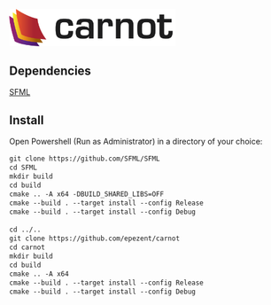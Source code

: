 <img src="https://github.com/epezent/carnot/blob/master/misc/carnot_banner.png" width="300">

## Dependencies

[SFML](https://github.com/SFML/SFML)

## Install

Open Powershell (Run as Administrator) in a directory of your choice:

```shell
git clone https://github.com/SFML/SFML
cd SFML
mkdir build
cd build
cmake .. -A x64 -DBUILD_SHARED_LIBS=OFF
cmake --build . --target install --config Release
cmake --build . --target install --config Debug

cd ../..
git clone https://github.com/epezent/carnot
cd carnot
mkdir build
cd build
cmake .. -A x64
cmake --build . --target install --config Release
cmake --build . --target install --config Debug
```

<!-- 
cmake .. -G Ninja -DCMAKE_C_COMPILER:PATH="C:\Program Files\LLVM\bin\clang-cl.exe" -DCMAKE_CXX_COMPILER:PATH="C:\Program Files\LLVM\bin\clang-cl.exe"
 -->